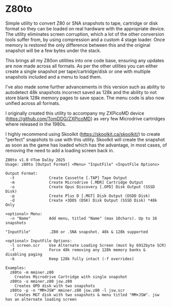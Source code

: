 # Z80to
Simple utility to convert Z80 or SNA snapshots to tape, cartridge or disk format so they can be loaded on real hardware with the appropriate device. The utility eliminates screen corruption, which a lot of the other conversion tools suffer from, by using compression and a custom 4 stage loader. Once memory is restored the only difference between this and the original snapshot will be a few bytes under the stack.

This brings all my Z80on utilities into one code base, ensuring any updates are now made across all formats. As per the other utilties you can either create a single snapshot per tape/cartridge/disk or one with multiple snapshots included and a menu to load them.

I've also made some further advancements in this version such as ability to autodetect 48k snapshots incorrect saved as 128k and the ability to not store blank 128k memory pages to save space. The menu code is also now unified across all formats.

I originally created this utility to accompany my ZXPicoMD device (https://github.com/TomDDG/ZXPicoMD) as very few Microdrive cartridges where released in the 1980s.

I highly recommend using Skoolkit (https://skoolkit.ca/skoolkit/) to create "perfect" snapshots to use with this utility. Skoolkit will create the snapshot as soon as the game has loaded which has the advantage, in most cases, of removing the need to add a loading screen back in.

```
Z80to v1.0 ©Tom Dalby 2025
Usage: z80to [Output Format] <Menu> "InputFile" <InputFile Options>

Output Format:
  -t               Create Cassette [.TAP] Tape Output
  -m               Create Microdrive [.MDR] Cartridge Output
  -o               Create Opus Discovery [.OPD] Disk Output (SSSD Disk)
  -p               Create Plus D [.MGT] Disk Output (DSDD Disk)
  -d               Create +3DOS (DSK) Disk Output (SSSD Disk) *48k Only

<optional> Menu:
  -n "Name"        Add menu, titled "Name" (max 10chars). Up to 16 snapshots

"InputFile"        .Z80 or .SNA snapshot. 48k & 128k supported

<optional> InputFile Options:
  -l screen.scr    Use Alternate Loading Screen (must by 6912byte SCR)
  -f               Force 48k removing any 128k memory banks & disabling paging
  -k               Keep 128k fully intact (-f overrides)

Examples:
  z80to -m mminer.z80
    Creates Microdrive Cartridge with single snapshot
  z80to -o mminer.z80 jsw.z80
    Creates OPD disk with two snapshots
  z80to -p -n "MM+JSW" mminer.z80 jsw.z80 -l jsw.scr
    Creates MGT disk with two snapshots & menu titled "MM+JSW". jsw has an alternate loading screen
```
